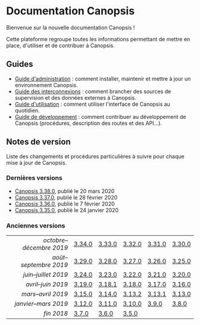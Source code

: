# Documentation Canopsis

Bienvenue sur la nouvelle documentation Canopsis !

Cette plateforme regroupe toutes les informations permettant de mettre en place, d'utiliser et de contribuer à Canopsis.

## Guides

*  [Guide d'administration](guide-administration/index.md) : comment installer, maintenir et mettre à jour un environnement Canopsis.
*  [Guide des interconnexions](interconnexions/index.md) : comment brancher des sources de supervision et des données externes à Canopsis.
*  [Guide d'utilisation](guide-utilisation/index.md) : comment utiliser l'interface de Canopsis au quotidien.
*  [Guide de développement](guide-developpement/index.md) : comment contribuer au développement de Canopsis (procédures, description des routes et des API…).

## Notes de version

Liste des changements et procédures particulières à suivre pour chaque mise à jour de Canopsis.

### Dernières versions

*  [Canopsis 3.38.0](notes-de-version/3.38.0.md), publié le 20 mars 2020
*  [Canopsis 3.37.0](notes-de-version/3.37.0.md), publié le 28 février 2020
*  [Canopsis 3.36.0](notes-de-version/3.36.0.md), publié le 7 février 2020
*  [Canopsis 3.35.0](notes-de-version/3.35.0.md), publié le 24 janvier 2020

### Anciennes versions

| | | | | | |
|-:|-|-|-|-|-|
| *octobre–décembre 2019* | [3.34.0](notes-de-version/3.34.0.md) | [3.33.0](notes-de-version/3.33.0.md) | [3.32.0](notes-de-version/3.32.0.md) | [3.31.0](notes-de-version/3.31.0.md) | [3.30.0](notes-de-version/3.30.0.md) |
| *août–septembre 2019* | [3.29.0](notes-de-version/3.29.0.md) | [3.28.0](notes-de-version/3.28.0.md) | [3.27.0](notes-de-version/3.27.0.md) | [3.26.0](notes-de-version/3.26.0.md) | [3.25.0](notes-de-version/3.25.0.md) |
| *juin–juillet 2019* | [3.24.0](notes-de-version/3.24.0.md) | [3.23.0](notes-de-version/3.23.0.md) | [3.22.0](notes-de-version/3.22.0.md) | [3.21.0](notes-de-version/3.21.0.md) | [3.20.0](notes-de-version/3.20.0.md) |
| *avril–juin 2019* | [3.19.0](notes-de-version/3.19.0.md) | [3.18.1](notes-de-version/3.18.1.md) | [3.18.0](notes-de-version/3.18.0.md) | [3.17.0](notes-de-version/3.17.0.md) | [3.16.0](notes-de-version/3.16.0.md) |
| *mars–avril 2019* | [3.15.0](notes-de-version/3.15.0.md) | [3.14.0](notes-de-version/3.14.0.md) | [3.13.2](notes-de-version/3.13.2.md) | [3.13.1](notes-de-version/3.13.1.md) | [3.13.0](notes-de-version/3.13.0.md) |
| *janvier–mars 2019* | [3.12.0](notes-de-version/3.12.0.md) | [3.11.0](notes-de-version/3.11.0.md) | [3.10.0](notes-de-version/3.10.0.md) | [3.9.0](notes-de-version/3.9.0.md) | [3.8.0](notes-de-version/3.8.0.md) |
| *fin 2018* | [3.7.0](notes-de-version/3.7.0.md) | [3.6.0](notes-de-version/3.6.0.md) | [3.5.0](notes-de-version/3.5.0.md) | | |
